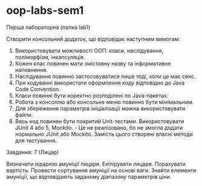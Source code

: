 # oop-labs-sem1
Перша лабораторна (папка lab1)


Створити консольний додаток, що відповідає наступним вимогам:


1) Використовувати можливості ООП: класи, наслідування, поліморфізм, інкапсуляція.
2) Кожен клас повинен мати змістовну назву та інформативне наповнення.
3) Наслідування повинно застосовуватися лише тоді, коли це має сенс.
4) При кодуванні використати оформлення коду відповідно до Java Code Convention.
5) Класи повинні бути коректно розподілені по Java-пакетах.
6) Робота з консоллю або консольне меню повинно бути мінімальним.
7) Для збереження параметрів ініціалізації можна використовувати файли.
8) Весь код повинен бути покритий Unit-тестами. Використовувати JUnit 4 або 5, Mockito. - Це не реалізовано, бо не змогла додати нормально JUnit або Mockito. Замість цього створені власні методи для тестування.


Завдання: 7 (Лицар)

Визначити ієрархію амуніції лицаря. Екіпірувати лицаря. Порахувати вартість. Провести сортування амуніції на основі ваги. Знайти елементи амуніції, що відповідають заданому діапазону параметрів ціни.




